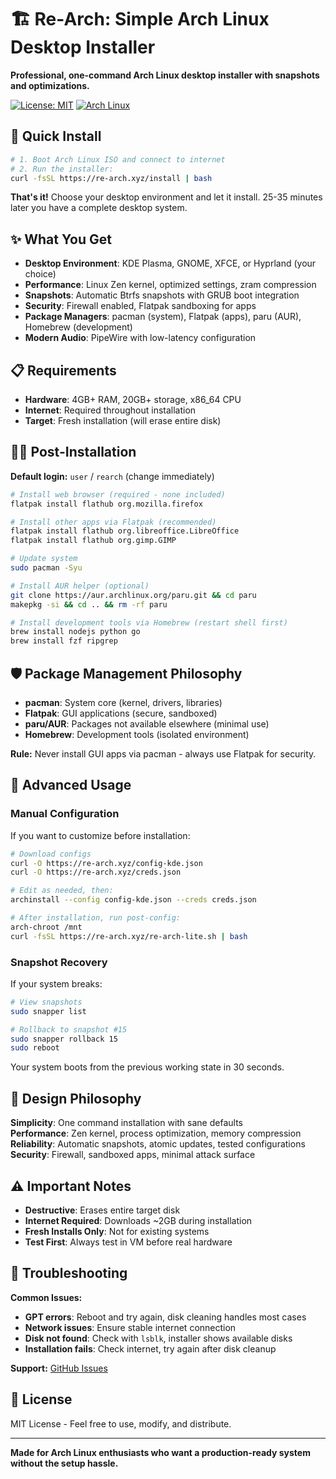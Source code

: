 # 🏗️ Re-Arch: Simple Arch Linux Desktop Installer

**Professional, one-command Arch Linux desktop installer with snapshots and optimizations.**

[![License: MIT](https://img.shields.io/badge/License-MIT-blue.svg)](https://opensource.org/licenses/MIT)
[![Arch Linux](https://img.shields.io/badge/Arch_Linux-1793D1?logo=arch-linux&logoColor=white)](https://archlinux.org/)

## 🚀 Quick Install

```bash
# 1. Boot Arch Linux ISO and connect to internet
# 2. Run the installer:
curl -fsSL https://re-arch.xyz/install | bash
```

**That's it!** Choose your desktop environment and let it install. 25-35 minutes later you have a complete desktop system.

## ✨ What You Get

- **Desktop Environment**: KDE Plasma, GNOME, XFCE, or Hyprland (your choice)
- **Performance**: Linux Zen kernel, optimized settings, zram compression
- **Snapshots**: Automatic Btrfs snapshots with GRUB boot integration
- **Security**: Firewall enabled, Flatpak sandboxing for apps
- **Package Managers**: pacman (system), Flatpak (apps), paru (AUR), Homebrew (development)
- **Modern Audio**: PipeWire with low-latency configuration

## 📋 Requirements

- **Hardware**: 4GB+ RAM, 20GB+ storage, x86_64 CPU
- **Internet**: Required throughout installation
- **Target**: Fresh installation (will erase entire disk)

## 🏃‍♂️ Post-Installation

**Default login:** `user` / `rearch` (change immediately)

```bash
# Install web browser (required - none included)
flatpak install flathub org.mozilla.firefox

# Install other apps via Flatpak (recommended)
flatpak install flathub org.libreoffice.LibreOffice
flatpak install flathub org.gimp.GIMP

# Update system
sudo pacman -Syu

# Install AUR helper (optional)
git clone https://aur.archlinux.org/paru.git && cd paru
makepkg -si && cd .. && rm -rf paru

# Install development tools via Homebrew (restart shell first)
brew install nodejs python go
brew install fzf ripgrep
```

## 🛡️ Package Management Philosophy

- **pacman**: System core (kernel, drivers, libraries)
- **Flatpak**: GUI applications (secure, sandboxed)
- **paru/AUR**: Packages not available elsewhere (minimal use)
- **Homebrew**: Development tools (isolated environment)

**Rule:** Never install GUI apps via pacman - always use Flatpak for security.

## 🔧 Advanced Usage

### Manual Configuration

If you want to customize before installation:

```bash
# Download configs
curl -O https://re-arch.xyz/config-kde.json
curl -O https://re-arch.xyz/creds.json

# Edit as needed, then:
archinstall --config config-kde.json --creds creds.json

# After installation, run post-config:
arch-chroot /mnt
curl -fsSL https://re-arch.xyz/re-arch-lite.sh | bash
```

### Snapshot Recovery

If your system breaks:

```bash
# View snapshots
sudo snapper list

# Rollback to snapshot #15
sudo snapper rollback 15
sudo reboot
```

Your system boots from the previous working state in 30 seconds.

## 🎯 Design Philosophy

**Simplicity**: One command installation with sane defaults  
**Performance**: Zen kernel, process optimization, memory compression  
**Reliability**: Automatic snapshots, atomic updates, tested configurations  
**Security**: Firewall, sandboxed apps, minimal attack surface

## ⚠️ Important Notes

- **Destructive**: Erases entire target disk
- **Internet Required**: Downloads ~2GB during installation
- **Fresh Installs Only**: Not for existing systems
- **Test First**: Always test in VM before real hardware

## 🐛 Troubleshooting

**Common Issues:**

- **GPT errors**: Reboot and try again, disk cleaning handles most cases
- **Network issues**: Ensure stable internet connection
- **Disk not found**: Check with `lsblk`, installer shows available disks
- **Installation fails**: Check internet, try again after disk cleanup

**Support:** [GitHub Issues](https://github.com/buggerman/re-arch/issues)

## 📜 License

MIT License - Feel free to use, modify, and distribute.

---

**Made for Arch Linux enthusiasts who want a production-ready system without the setup hassle.**